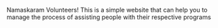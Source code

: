 Namaskaram Volunteers!
This is a simple website that can help you to manage the process of assisting people with their respective programs
